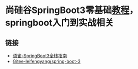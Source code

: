 # 尚硅谷SpringBoot3零基础[教程](https://www.bilibili.com/video/BV1Es4y1q7Bf/)，springboot入门到实战相关


## 链接
- [语雀-SpringBoot3全栈指南](https://www.yuque.com/leifengyang/springboot3)
- [Gitee-leifengyang/spring-boot-3](https://gitee.com/leifengyang/spring-boot-3)
